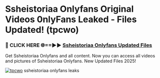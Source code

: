 # Ssheistoriaa Onlyfans Original Videos 0nlyFans Leaked - Files Updated! (tpcwo)

<h3>🔴 CLICK HERE 🌐==►► <a href="https://tinyurl.com/ms9xzufz" rel="nofollow">Ssheistoriaa Onlyfans Updated Files</a></h3>

Get Ssheistoriaa Onlyfans and all content. Now you can access all videos and pictures of Ssheistoriaa Onlyfans. New Updated Files 2025!

[![tpcwo](https://i.imgur.com/ppqm5kG.gif)](https://tinyurl.com/ms9xzufz)
ssheistoriaa onlyfans leaks